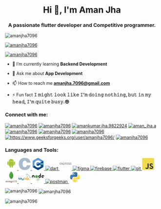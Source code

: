 <h1 align="center">Hi 👋, I'm Aman Jha</h1>
<h3 align="center">A passionate flutter developer and Competitive programmer.</h3>

<p align="left"> <img src="https://komarev.com/ghpvc/?username=amanjha7096&label=Profile%20views&color=0e75b6&style=flat" alt="amanjha7096" /> </p>

<p align="left"> <a href="https://github.com/ryo-ma/github-profile-trophy"><img src="https://github-profile-trophy.vercel.app/?username=amanjha7096" alt="amanjha7096" /></a> </p>

<p align="left"> <a href="https://twitter.com/amanjha7096" target="blank"><img src="https://img.shields.io/twitter/follow/amanjha7096?logo=twitter&style=for-the-badge" alt="amanjha7096" /></a> </p>

- 🌱 I’m currently learning **Backend Development**

- 💬 Ask me about **App Development**

- 📫 How to reach me **amanjha.7096@gmail.com**

- ⚡ Fun fact **𝙸 𝚖𝚒𝚐𝚑𝚝 𝚕𝚘𝚘𝚔 𝚕𝚒𝚔𝚎 𝙸'𝚖 𝚍𝚘𝚒𝚗𝚐 𝚗𝚘𝚝𝚑𝚒𝚗𝚐, 𝚋𝚞𝚝 𝚒𝚗 𝚖𝚢 𝚑𝚎𝚊𝚍, 𝙸'𝚖 𝚚𝚞𝚒𝚝𝚎 𝚋𝚞𝚜𝚢.😎**

<h3 align="left">Connect with me:</h3>
<p align="left">
<a href="https://twitter.com/amanjha7096" target="blank"><img align="center" src="https://raw.githubusercontent.com/rahuldkjain/github-profile-readme-generator/master/src/images/icons/Social/twitter.svg" alt="amanjha7096" height="30" width="40" /></a>
<a href="https://linkedin.com/in/amanjha7096" target="blank"><img align="center" src="https://raw.githubusercontent.com/rahuldkjain/github-profile-readme-generator/master/src/images/icons/Social/linked-in-alt.svg" alt="amanjha7096" height="30" width="40" /></a>
<a href="https://fb.com/amankumar.jha.9822924" target="blank"><img align="center" src="https://raw.githubusercontent.com/rahuldkjain/github-profile-readme-generator/master/src/images/icons/Social/facebook.svg" alt="amankumar.jha.9822924" height="30" width="40" /></a>
<a href="https://instagram.com/aman_jha.a" target="blank"><img align="center" src="https://raw.githubusercontent.com/rahuldkjain/github-profile-readme-generator/master/src/images/icons/Social/instagram.svg" alt="aman_jha.a" height="30" width="40" /></a>
<a href="https://www.codechef.com/users/amanjha7096" target="blank"><img align="center" src="https://cdn.jsdelivr.net/npm/simple-icons@3.1.0/icons/codechef.svg" alt="amanjha7096" height="30" width="40" /></a>
<a href="https://codeforces.com/profile/amanjha7096" target="blank"><img align="center" src="https://raw.githubusercontent.com/rahuldkjain/github-profile-readme-generator/master/src/images/icons/Social/codeforces.svg" alt="amanjha7096" height="30" width="40" /></a>
<a href="https://www.leetcode.com/amanjha7096" target="blank"><img align="center" src="https://raw.githubusercontent.com/rahuldkjain/github-profile-readme-generator/master/src/images/icons/Social/leet-code.svg" alt="amanjha7096" height="30" width="40" /></a>
<a href="https://auth.geeksforgeeks.org/user/https://www.geeksforgeeks.org/user/amanjha7096/" target="blank"><img align="center" src="https://raw.githubusercontent.com/rahuldkjain/github-profile-readme-generator/master/src/images/icons/Social/geeks-for-geeks.svg" alt="https://www.geeksforgeeks.org/user/amanjha7096/" height="30" width="40" /></a>
<a href="https://discord.gg/amanjha7096" target="blank"><img align="center" src="https://raw.githubusercontent.com/rahuldkjain/github-profile-readme-generator/master/src/images/icons/Social/discord.svg" alt="amanjha7096" height="30" width="40" /></a>
</p>

<h3 align="left">Languages and Tools:</h3>
<p align="left"> <a href="https://developer.android.com" target="_blank" rel="noreferrer"> <img src="https://raw.githubusercontent.com/devicons/devicon/master/icons/android/android-original-wordmark.svg" alt="android" width="40" height="40"/> </a> <a href="https://www.cprogramming.com/" target="_blank" rel="noreferrer"> <img src="https://raw.githubusercontent.com/devicons/devicon/master/icons/c/c-original.svg" alt="c" width="40" height="40"/> </a> <a href="https://www.w3schools.com/cpp/" target="_blank" rel="noreferrer"> <img src="https://raw.githubusercontent.com/devicons/devicon/master/icons/cplusplus/cplusplus-original.svg" alt="cplusplus" width="40" height="40"/> </a> <a href="https://dart.dev" target="_blank" rel="noreferrer"> <img src="https://www.vectorlogo.zone/logos/dartlang/dartlang-icon.svg" alt="dart" width="40" height="40"/> </a> <a href="https://expressjs.com" target="_blank" rel="noreferrer"> <img src="https://raw.githubusercontent.com/devicons/devicon/master/icons/express/express-original-wordmark.svg" alt="express" width="40" height="40"/> </a> <a href="https://www.figma.com/" target="_blank" rel="noreferrer"> <img src="https://www.vectorlogo.zone/logos/figma/figma-icon.svg" alt="figma" width="40" height="40"/> </a> <a href="https://firebase.google.com/" target="_blank" rel="noreferrer"> <img src="https://www.vectorlogo.zone/logos/firebase/firebase-icon.svg" alt="firebase" width="40" height="40"/> </a> <a href="https://flutter.dev" target="_blank" rel="noreferrer"> <img src="https://www.vectorlogo.zone/logos/flutterio/flutterio-icon.svg" alt="flutter" width="40" height="40"/> </a> <a href="https://git-scm.com/" target="_blank" rel="noreferrer"> <img src="https://www.vectorlogo.zone/logos/git-scm/git-scm-icon.svg" alt="git" width="40" height="40"/> </a> <a href="https://developer.mozilla.org/en-US/docs/Web/JavaScript" target="_blank" rel="noreferrer"> <img src="https://raw.githubusercontent.com/devicons/devicon/master/icons/javascript/javascript-original.svg" alt="javascript" width="40" height="40"/> </a> <a href="https://www.mongodb.com/" target="_blank" rel="noreferrer"> <img src="https://raw.githubusercontent.com/devicons/devicon/master/icons/mongodb/mongodb-original-wordmark.svg" alt="mongodb" width="40" height="40"/> </a> <a href="https://www.mysql.com/" target="_blank" rel="noreferrer"> <img src="https://raw.githubusercontent.com/devicons/devicon/master/icons/mysql/mysql-original-wordmark.svg" alt="mysql" width="40" height="40"/> </a> <a href="https://nodejs.org" target="_blank" rel="noreferrer"> <img src="https://raw.githubusercontent.com/devicons/devicon/master/icons/nodejs/nodejs-original-wordmark.svg" alt="nodejs" width="40" height="40"/> </a> <a href="https://postman.com" target="_blank" rel="noreferrer"> <img src="https://www.vectorlogo.zone/logos/getpostman/getpostman-icon.svg" alt="postman" width="40" height="40"/> </a> <a href="https://www.python.org" target="_blank" rel="noreferrer"> <img src="https://raw.githubusercontent.com/devicons/devicon/master/icons/python/python-original.svg" alt="python" width="40" height="40"/> </a> </p>

<p><img align="left" src="https://github-readme-stats.vercel.app/api/top-langs?username=amanjha7096&show_icons=true&locale=en&layout=compact" alt="amanjha7096" /></p>

<p>&nbsp;<img align="center" src="https://github-readme-stats.vercel.app/api?username=amanjha7096&show_icons=true&locale=en" alt="amanjha7096" /></p>

<p><img align="center" src="https://github-readme-streak-stats.herokuapp.com/?user=amanjha7096&" alt="amanjha7096" /></p>
